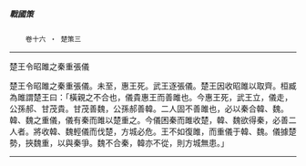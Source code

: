 

##### 戰國策
　　`卷十六 ‧ 楚策三`

* * *

楚王令昭雎之秦重張儀

楚王令昭雎之秦重張儀。未至，惠王死。武王逐張儀。楚王因收昭雎以取齊。桓臧為雎謂楚王曰：「橫親之不合也，儀貴惠王而善雎也。今惠王死，武王立，儀走，公孫郝、甘茂貴。甘茂善魏，公孫郝善韓。二人固不善雎也，必以秦合韓、魏。韓、魏之重儀，儀有秦而雎以楚重之。今儀困秦而雎收楚，韓、魏欲得秦，必善二人者。將收韓、魏輕儀而伐楚，方城必危。王不如復雎，而重儀于韓、魏。儀據楚勢，挾魏重，以與秦爭。魏不合秦，韓亦不從，則方城無患。」

* * *

